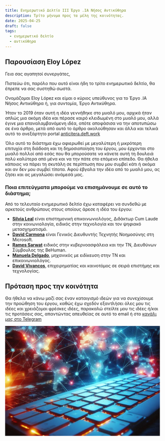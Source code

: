 ```yaml
---
title: Ενημερωτικό Δελτίο III Έργο .IA Νήσος Αντικύθηρα
description: Τρίτο μήνυμα προς τα μέλη της κοινότητας.
date: 2025-04-25
draft: false
tags:
  - ενημερωτικό δελτίο
  - αντικύθηρα
---
```


## Παρουσίαση Eloy López

Γεια σας αγαπητοί συνεργάτες,

Πιστεύω ότι, παρόλο που αυτό είναι ήδη το τρίτο ενημερωτικό δελτίο, θα έπρεπε να σας συστηθώ σωστά.

Ονομάζομαι Eloy López και είμαι ο κύριος υπεύθυνος για το Έργο .IA Νήσος Αντικύθηρα ή, για συντομία, Έργο Αντικύθηρα.

Ήταν το 2019 όταν αυτή η ιδέα γεννήθηκε στο μυαλό μου, αρχικά ήταν απλώς μια ακόμη ιδέα και πέρασε καιρό κλειδωμένη στο μυαλό μου, αλλά έγινε μια επαναλαμβανόμενη ιδέα, οπότε αποφάσισα να την αποτυπώσω σε ένα άρθρο, μετά από αυτό το άρθρο ακολούθησαν και άλλα και τελικά αυτό το ανεξάρτητο portal [anticitera.deft.work](https://anticitera.deft.work)

Όλο αυτό το διάστημα έχω αφιερωθεί με μεγαλύτερη ή μικρότερη επιτυχία στη διάδοση και τη δημοσιοποίηση του έργου, μου έρχονται στο μυαλό πολλοί από εσάς που θα μπορούσατε να κάνετε αυτή τη δουλειά πολύ καλύτερα από μένα και να την πάτε στο επόμενο επίπεδο. Θα ήθελα κάποιος να πάρει τη σκυτάλη σε περίπτωση που μου συμβεί κάτι ή ακόμα και αν δεν μου συμβεί τίποτα. Αφού έβγαλα την ιδέα από το μυαλό μου, ας ζήσει και ας μεγαλώσει ανάμεσά μας.

### Ποια επιτεύγματα μπορούμε να επισημάνουμε σε αυτό το διάστημα;

Από το τελευταίο ενημερωτικό δελτίο έχω καταφέρει να συνδεθώ με αρκετούς ανθρώπους στους οποίους άρεσε η ιδέα του έργου:

- [**Silvia Leal**](https://silvialeal.es/) είναι επιστημονική επικοινωνιολόγος, Διδάκτωρ Cum Laude στην κοινωνιολογία, ειδικός στην τεχνολογία και τον ψηφιακό μετασχηματισμό.
- [**David Carmona**](https://www.linkedin.com/in/david-carmona/) είναι Γενικός Διευθυντής Τεχνητής Νοημοσύνης στη Microsoft.
- [**Rames Sarwat**](https://www.linkedin.com/in/rames) ειδικός στην κυβερνοασφάλεια και την ΤΝ, Διευθύνων Σύμβουλος της BeHuman.
- [**Manuela Delgado**](https://www.linkedin.com/in/manuela-delgado-cruz/), μηχανικός με ειδίκευση στην ΤΝ και επικοινωνιολόγος.
- [**David Vivancos**](https://vivancos.com/), επιχειρηματίας και καινοτόμος σε σειρά επιστήμης και τεχνολογίας.

## Πρόταση προς την κοινότητα

Θα ήθελα να κάνω μαζί σας έναν καταιγισμό ιδεών για να συνεχίσουμε την προώθηση του έργου, καθώς έχω σχεδόν εξαντλήσει όλες μου τις ιδέες και χρειάζομαι φρέσκες ιδέες, παρακαλώ στείλτε μου τις ιδέες ή/και τις προτάσεις σας, απαντώντας απευθείας σε αυτό το email ή στο [κανάλι μας στο Telegram](https://t.me/+oAeZGMsePDg2ZDI0)

<a href="https://anticitera.deft.work">
  <img src="/img/TecladoyPaises.webp" alt="Ένα πληκτρολόγιο υπολογιστή με κόκκινο οπίσθιο φωτισμό, με έναν παγκόσμιο χάρτη στο παρασκήνιο που δείχνει διασυνδεδεμένους κόμβους χρωμάτων.">
</a>
